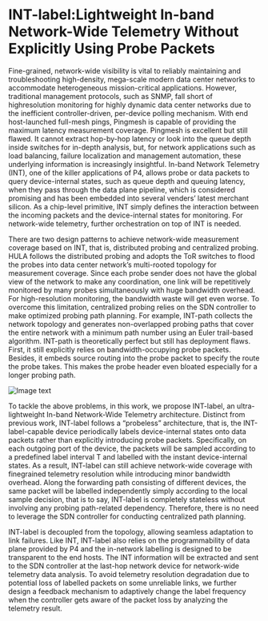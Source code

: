 # INT-label:Lightweight In-band Network-Wide Telemetry Without Explicitly Using Probe Packets

Fine-grained, network-wide visibility is vital to reliably maintaining and troubleshooting high-density, mega-scale modern data center networks to accommodate heterogeneous mission-critical applications. However, traditional management protocols, such as SNMP, fall short of highresolution monitoring for highly dynamic data center networks due to the inefficient controller-driven, per-device polling mechanism. With end host-launched full-mesh pings, Pingmesh is capable of providing the maximum latency measurement coverage. Pingmesh is excellent but still flawed. It cannot extract hop-by-hop latency or look into the queue depth inside switches for in-depth analysis, but, for network applications such as load balancing, failure localization and management automation, these underlying information is increasingly insightful. In-band Network Telemetry (INT), one of the killer applications of P4, allows probe or data packets to query device-internal states, such as queue depth and queuing latency, when they pass through the data plane pipeline, which is considered promising and has been embedded into several venders’ latest merchant silicon. As a chip-level primitive, INT simply defines the interaction between the incoming packets and the device-internal states for monitoring. For network-wide telemetry, further orchestration on top of INT is needed.

There are two design patterns to achieve network-wide measurement coverage based on INT, that is, distributed probing and centralized probing. HULA follows the distributed probing and adopts the ToR switches to flood the probes into data center network’s multi-rooted topology for measurement coverage. Since each probe sender does not have the global view of the network to make any coordination, one link will be repetitively monitored by many probes simultaneously with huge bandwidth overhead. For high-resolution monitoring, the bandwidth waste will get even worse. To overcome this limitation, centralized probing relies on the SDN controller to make optimized probing path planning. For example, INT-path collects the network topology and generates non-overlapped probing paths that cover the entire network with a minimum path number using an Euler trail-based algorithm. INT-path is theoretically perfect but still has deployment flaws. First, it still explicitly relies on bandwidth-occupying probe packets. Besides, it embeds source routing into the probe packet to specify the route the probe takes. This makes the probe header even bloated especially for a longer probing path. 

![Image text](Ng-95/INT-label/tree/master/INT_label/Architecture.png)

To tackle the above problems, in this work, we propose INT-label, an ultra-lightweight In-band Network-Wide Telemetry architecture. Distinct from previous work, INT-label follows a “probeless” architecture, that is, the INT-label-capable device periodically labels device-internal states onto data packets rather than explicitly introducing probe packets. Specifically, on each outgoing port of the device, the packets will be sampled according to a predefined label interval T and labelled with the instant device-internal states. As a result, INT-label can still achieve network-wide coverage with finegrained telemetry resolution while introducing minor bandwidth overhead. Along the forwarding path consisting of different devices, the same packet will be labelled independently simply according to the local sample decision, that is to say, INT-label is completely stateless without involving any probing path-related dependency. Therefore, there is no need to leverage the SDN controller for conducting centralized path planning. 

INT-label is decoupled from the topology, allowing seamless adaptation to link failures. Like INT, INT-label also relies on the programmability of data plane provided by P4 and the in-network labelling is designed to be transparent to the end hosts. The INT information will be extracted and sent to the SDN controller at the last-hop network device for network-wide telemetry data analysis. To avoid telemetry resolution degradation due to potential loss of labelled packets on some unreliable links, we further design a feedback mechanism to adaptively change the label frequency when the controller gets aware of the packet loss by analyzing the telemetry result.

